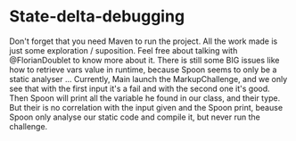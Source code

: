 # State-delta-debugging
Don't forget that you need Maven to run the project.
All the work made is just some exploration / suposition. Feel free about talking with @FlorianDoublet to know more about it. There is still some BIG issues like how to retrieve vars value in runtime, because Spoon seems to only be a static analyser ... 
Currently, Main launch the MarkupChallenge, and we only see that with the first input it's a fail and with the second one it's good.
Then Spoon will print all the variable he found in our class, and their type. But their is no correlation with the input given and the Spoon print, beause Spoon only analyse our static code and compile it, but never run the challenge.
